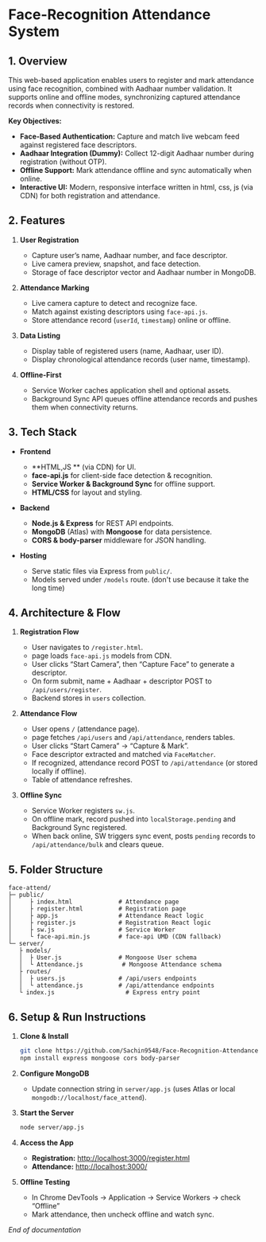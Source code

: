 # Face-Recognition Attendance System

## 1. Overview

This web-based application enables users to register and mark attendance using face recognition, combined with Aadhaar number validation. It supports online and offline modes, synchronizing captured attendance records when connectivity is restored.

**Key Objectives:**

* **Face-Based Authentication:** Capture and match live webcam feed against registered face descriptors.
* **Aadhaar Integration (Dummy):** Collect 12-digit Aadhaar number during registration (without OTP).
* **Offline Support:** Mark attendance offline and sync automatically when online.
* **Interactive UI:** Modern, responsive interface written in html, css, js (via CDN) for both registration and attendance.

## 2. Features

1. **User Registration**

   * Capture user’s name, Aadhaar number, and face descriptor.
   * Live camera preview, snapshot, and face detection.
   * Storage of face descriptor vector and Aadhaar number in MongoDB.

2. **Attendance Marking**

   * Live camera capture to detect and recognize face.
   * Match against existing descriptors using `face-api.js`.
   * Store attendance record (`userId`, `timestamp`) online or offline.

3. **Data Listing**

   * Display table of registered users (name, Aadhaar, user ID).
   * Display chronological attendance records (user name, timestamp).

4. **Offline-First**

   * Service Worker caches application shell and optional assets.
   * Background Sync API queues offline attendance records and pushes them when connectivity returns.

## 3. Tech Stack

* **Frontend**

  * **HTML,JS ** (via CDN) for UI.
  * **face-api.js** for client-side face detection & recognition.
  * **Service Worker & Background Sync** for offline support.
  * **HTML/CSS** for layout and styling.

* **Backend**

  * **Node.js & Express** for REST API endpoints.
  * **MongoDB** (Atlas) with **Mongoose**  for data persistence.
  * **CORS & body-parser** middleware for JSON handling.

* **Hosting**

  * Serve static files via Express from `public/`.
  * Models served under `/models` route. (don't use because it take the long time)

## 4. Architecture & Flow

1. **Registration Flow**

   * User navigates to `/register.html`.
   * page loads `face-api.js` models from CDN.
   * User clicks “Start Camera”, then “Capture Face” to generate a descriptor.
   * On form submit, name + Aadhaar + descriptor POST to `/api/users/register`.
   * Backend stores in `users` collection.

2. **Attendance Flow**

   * User opens `/` (attendance page).
   * page fetches `/api/users` and `/api/attendance`, renders tables.
   * User clicks “Start Camera” → “Capture & Mark”.
   * Face descriptor extracted and matched via `FaceMatcher`.
   * If recognized, attendance record POST to `/api/attendance` (or stored locally if offline).
   * Table of attendance refreshes.

3. **Offline Sync**

   * Service Worker registers `sw.js`.
   * On offline mark, record pushed into `localStorage.pending` and Background Sync registered.
   * When back online, SW triggers sync event, posts `pending` records to `/api/attendance/bulk` and clears queue.

## 5. Folder Structure

```
face-attend/
├─ public/           
│     ├ index.html             # Attendance page
│     ├ register.html          # Registration page
│     ├ app.js                 # Attendance React logic
│     ├ register.js            # Registration React logic
│     ├ sw.js                  # Service Worker
│     └ face-api.min.js        # face-api UMD (CDN fallback)
└─ server/
   ├ models/
   │  ├ User.js                # Mongoose User schema
   │  └ Attendance.js           # Mongoose Attendance schema
   ├ routes/
   │  ├ users.js               # /api/users endpoints
   │  └ attendance.js          # /api/attendance endpoints
   └ index.js                    # Express entry point
```

## 6. Setup & Run Instructions

1. **Clone & Install**

   ```bash
   git clone https://github.com/Sachin9548/Face-Recognition-Attendance-System.git face-attend && cd face-attend
   npm install express mongoose cors body-parser
   ```

2. **Configure MongoDB**

   * Update connection string in `server/app.js` (uses Atlas or local `mongodb://localhost/face_attend`).

3. **Start the Server**

   ```bash
   node server/app.js
   ```

4. **Access the App**

   * **Registration:**  [http://localhost:3000/register.html](http://localhost:3000/register.html)
   * **Attendance:**    [http://localhost:3000/](http://localhost:3000/)

5. **Offline Testing**

   * In Chrome DevTools → Application → Service Workers → check “Offline”
   * Mark attendance, then uncheck offline and watch sync.

*End of documentation*
